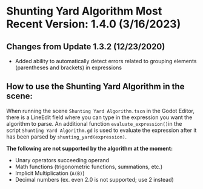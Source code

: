 # Shunting Yard Algorithm Most Recent Version: 1.4.0 (3/16/2023)

## Changes from Update 1.3.2 (12/23/2020)
* Added ability to automatically detect errors related to grouping elements (parentheses and brackets) in expressions

## How to use the Shunting Yard Algorithm in the scene:

When running the scene `Shunting Yard Algorithm.tscn` in the Godot Editor, there is a LineEdit field where you can type in the expression you want the algorithm to parse. An
additional function `evaluate_expression()`in the script `Shunting Yard Algorithm.gd` is used to evaluate the expression after it has been parsed by `shunting_yard(expression)`.

**The following are not supported by the algorithm at the moment:**
* Unary operators succeeding operand
* Math functions (trigonometric functions, summations, etc.)
* Implicit Multiplication (`A(B)`)
* Decimal numbers (ex. even 2.0 is not supported; use 2 instead)
